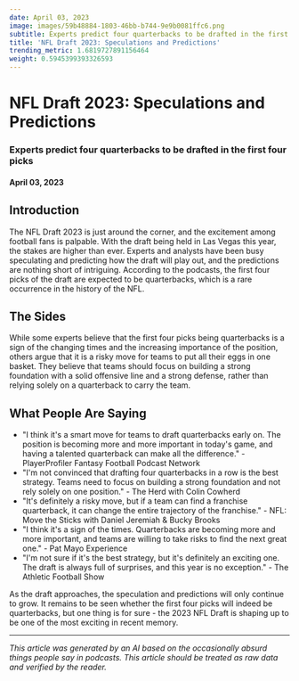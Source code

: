 ```yaml
---
date: April 03, 2023
image: images/59b48884-1803-46bb-b744-9e9b0081ffc6.png
subtitle: Experts predict four quarterbacks to be drafted in the first four picks
title: 'NFL Draft 2023: Speculations and Predictions'
trending_metric: 1.6819727891156464
weight: 0.5945399393326593
---
```

# NFL Draft 2023: Speculations and Predictions
### Experts predict four quarterbacks to be drafted in the first four picks
#### April 03, 2023

## Introduction
The NFL Draft 2023 is just around the corner, and the excitement among football fans is palpable. With the draft being held in Las Vegas this year, the stakes are higher than ever. Experts and analysts have been busy speculating and predicting how the draft will play out, and the predictions are nothing short of intriguing. According to the podcasts, the first four picks of the draft are expected to be quarterbacks, which is a rare occurrence in the history of the NFL. 

## The Sides
While some experts believe that the first four picks being quarterbacks is a sign of the changing times and the increasing importance of the position, others argue that it is a risky move for teams to put all their eggs in one basket. They believe that teams should focus on building a strong foundation with a solid offensive line and a strong defense, rather than relying solely on a quarterback to carry the team. 

## What People Are Saying
- "I think it's a smart move for teams to draft quarterbacks early on. The position is becoming more and more important in today's game, and having a talented quarterback can make all the difference." - PlayerProfiler Fantasy Football Podcast Network
- "I'm not convinced that drafting four quarterbacks in a row is the best strategy. Teams need to focus on building a strong foundation and not rely solely on one position." - The Herd with Colin Cowherd
- "It's definitely a risky move, but if a team can find a franchise quarterback, it can change the entire trajectory of the franchise." - NFL: Move the Sticks with Daniel Jeremiah & Bucky Brooks
- "I think it's a sign of the times. Quarterbacks are becoming more and more important, and teams are willing to take risks to find the next great one." - Pat Mayo Experience
- "I'm not sure if it's the best strategy, but it's definitely an exciting one. The draft is always full of surprises, and this year is no exception." - The Athletic Football Show

As the draft approaches, the speculation and predictions will only continue to grow. It remains to be seen whether the first four picks will indeed be quarterbacks, but one thing is for sure - the 2023 NFL Draft is shaping up to be one of the most exciting in recent memory.

 --- 

*This article was generated by an AI based on the occasionally absurd things people say in podcasts. This article should be treated as raw data and verified by the reader.*